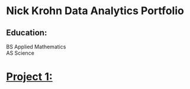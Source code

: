 # Nick Krohn Data Analytics Portfolio

## Education:
BS Applied Mathematics   
AS Science

# [Project 1:](nkrohn1.github.io)
